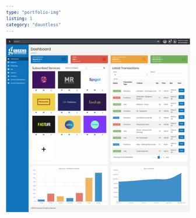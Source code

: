 ```yaml
---
type: "portfolio-img"
listing: 1
category: "dauntless"
---
```


![alt text](dashboard-dauntless.png "Dauntless dashboard")
